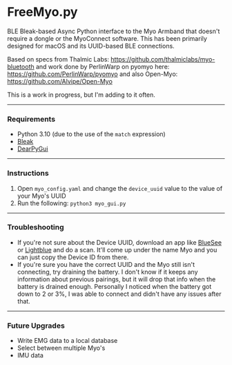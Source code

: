 # FreeMyo.py
BLE Bleak-based Async Python interface to the Myo Armband that doesn't require a dongle or the MyoConnect software.  This has been primarily designed for macOS and its UUID-based BLE connections.

Based on specs from Thalmic Labs: https://github.com/thalmiclabs/myo-bluetooth and work done by PerlinWarp on pyomyo here: https://github.com/PerlinWarp/pyomyo and also Open-Myo: https://github.com/Alvipe/Open-Myo

This is a work in progress, but I'm adding to it often.

---
### Requirements

- Python 3.10 (due to the use of the `match` expression)
- [Bleak](https://github.com/hbldh/bleak)
- [DearPyGui](https://github.com/hoffstadt/DearPyGui)

---
### Instructions

1. Open `myo_config.yaml` and change the `device_uuid` value to the value of your Myo's UUID
2. Run the following: `python3 myo_gui.py`

---
### Troubleshooting

- If you're not sure about the Device UUID, download an app like [BlueSee](https://apps.apple.com/us/app/bluesee-ble-debugger/id1336679524?mt=12) or [Lightblue](https://apps.apple.com/us/app/lightblue/id557428110) and do a scan.  It'll come up under the name Myo and you can just copy the Device ID from there.
- If you're sure you have the correct UUID and the Myo still isn't connecting, try draining the battery.  I don't know if it keeps any information about previous pairings, but it will drop that info when the battery is drained enough.  Personally I noticed when the battery got down to 2 or 3%, I was able to connect and didn't have any issues after that.

---
### Future Upgrades

- Write EMG data to a local database
- Select between multiple Myo's
- IMU data
